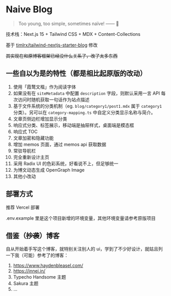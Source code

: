# Naive Blog
> Too young, too simple, sometimes naïve!
> —— 🐸

技术栈：Next.js 15 + Tailwind CSS + MDX + Content-Collections

基于 [timlrx/tailwind-nextjs-starter-blog](https://github.com/timlrx/tailwind-nextjs-starter-blog) 修改

~~其实现在和原博客框架已经没什么关系了，改了太多东西~~

## 一些自以为是的特性（都是相比起原版的改动）

1. 使用「霞鹜文楷」作为阅读字体
2. 如果没有在 `siteMetadata` 中配置 `description` 字段，则默认采用一言 API 每次访问时随机获取一句话作为站点描述
3. 基于文件系统的分类机制（eg. `blog/category1/post1.mdx` 属于 `category1` 分类）。另可以在 `category-mapping.ts` 中自定义分类显示名称与简介。
4. 文章页侧边栏增加显示分类
5. 响应式分类、标签展示，移动端是抽屉样式，桌面端是模态框
6. 响应式 TOC
7. 文章加密和隐藏功能
8. 增加 memos 页面，通过 memos api 获取数据
9. 常驻导航栏
10. 完全重新设计主页
11. 采用 Radix UI 的色彩系统，好看说不上，但足够统一
12. 为博文动态生成 OpenGraph Image
13. 其他小改动

## 部署方式

推荐 Vercel 部署

.env.example 里是这个项目新增的环境变量，其他环境变量请参考原版项目

## 借鉴（~~抄袭~~）博客

自从开始着手写这个博客，就特别关注别人的 ui，学到了不少好设计，就姑且列一下我（可能）参考了的博客：

1. <https://www.haydenbleasel.com/>
2. <https://innei.in/>
3. Typecho Handsome 主题
4. Sakura 主题
5. ...
